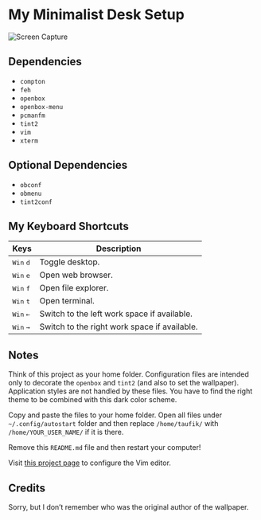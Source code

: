 My Minimalist Desk Setup
========================

![Screen Capture](https://user-images.githubusercontent.com/1669261/105722840-a8483f80-5f58-11eb-82ef-3d3de6042c14.png)

Dependencies
------------

 - `compton`
 - `feh`
 - `openbox`
 - `openbox-menu`
 - `pcmanfm`
 - `tint2`
 - `vim`
 - `xterm`

Optional Dependencies
---------------------

 - `obconf`
 - `obmenu`
 - `tint2conf`

My Keyboard Shortcuts
---------------------

Keys | Description
---- | -----------
<kbd>Win</kbd> <kbd>d</kbd> | Toggle desktop.
<kbd>Win</kbd> <kbd>e</kbd> | Open web browser.
<kbd>Win</kbd> <kbd>f</kbd> | Open file explorer.
<kbd>Win</kbd> <kbd>t</kbd> | Open terminal.
<kbd>Win</kbd> <kbd>&larr;</kbd> | Switch to the left work space if available.
<kbd>Win</kbd> <kbd>&rarr;</kbd> | Switch to the right work space if available.

Notes
-----

Think of this project as your home folder. Configuration files are intended only to decorate the `openbox` and `tint2` (and also to set the wallpaper). Application styles are not handled by these files. You have to find the right theme to be combined with this dark color scheme.

Copy and paste the files to your home folder. Open all files under `~/.config/autostart` folder and then replace `/home/taufik/` with `/home/YOUR_USER_NAME/` if it is there.

Remove this `README.md` file and then restart your computer!

Visit [this project page](https://github.com/taufik-nurrohman/vim) to configure the Vim editor.

Credits
-------

Sorry, but I don&rsquo;t remember who was the original author of the wallpaper.
